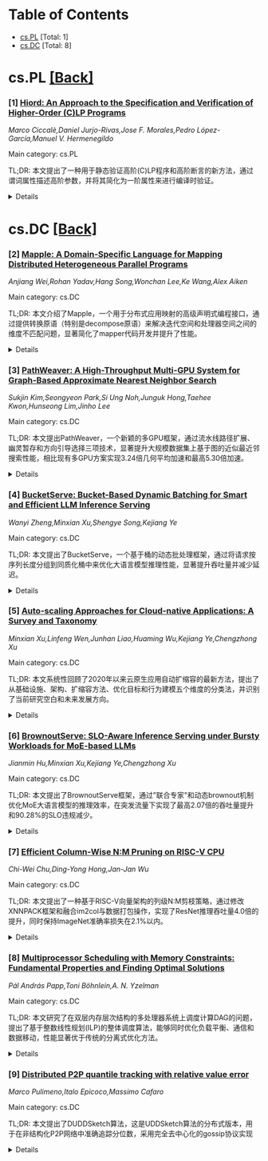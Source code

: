 <div id=toc></div>

# Table of Contents

- [cs.PL](#cs.PL) [Total: 1]
- [cs.DC](#cs.DC) [Total: 8]


<div id='cs.PL'></div>

# cs.PL [[Back]](#toc)

### [1] [Hiord: An Approach to the Specification and Verification of Higher-Order (C)LP Programs](https://arxiv.org/abs/2507.17233)
*Marco Ciccalè,Daniel Jurjo-Rivas,Jose F. Morales,Pedro López-García,Manuel V. Hermenegildo*

Main category: cs.PL

TL;DR: 本文提出了一种用于静态验证高阶(C)LP程序和高阶断言的新方法，通过谓词属性描述高阶参数，并将其简化为一阶属性来进行编译时验证。


<details>
  <summary>Details</summary>
Motivation: 高阶程序构造可以让代码更具表达力和简洁性，但在约束逻辑编程(CLP)中，高阶断言的编译时验证相对缺乏研究。现有的研究主要集中在运行时验证，而静态验证高阶程序和高阶断言的方法仍然不够成熟。

Method: 使用Ciao断言语言，提出谓词属性来描述高阶参数；完善谓词属性的语法和语义；引入基于语义顺序关系的抽象准则来确定编译时的谓词属性一致性；通过将谓词属性简化为一阶属性，使得现有的基于抽象解释的静态分析器能够处理高阶断言。

Result: 开发了原型实现并在Ciao系统中通过多个示例进行了评估，证明了该方法的可行性和有效性。该方法能够将高阶断言验证问题转化为已有的一阶断言分析框架可以处理的问题。

Conclusion: 提出的方法成功实现了高阶(C)LP程序的静态验证，通过谓词属性和语义顺序关系建立了编译时验证高阶断言的理论基础，并通过简化为一阶属性的方式使其能够在现有分析框架中实现，为高阶程序的静态分析提供了新的解决方案。

Abstract: Higher-order constructs enable more expressive and concise code by allowing
procedures to be parameterized by other procedures. Assertions allow expressing
partial program specifications, which can be verified either at compile time
(statically) or run time (dynamically). In higher-order programs, assertions
can also describe higher-order arguments. While in the context of (C)LP,
run-time verification of higher-order assertions has received some attention,
compile-time verification remains relatively unexplored. We propose a novel
approach for statically verifying higher-order (C)LP programs with higher-order
assertions. Although we use the Ciao assertion language for illustration, our
approach is quite general and we believe is applicable to similar contexts.
Higher-order arguments are described using predicate properties -- a special
kind of property which exploits the (Ciao) assertion language. We refine the
syntax and semantics of these properties and introduce an abstract criterion to
determine conformance to a predicate property at compile time, based on a
semantic order relation comparing the predicate property with the predicate
assertions. We then show how to handle these properties using an abstract
interpretation-based static analyzer for programs with first-order assertions
by reducing predicate properties to first-order properties. Finally, we report
on a prototype implementation and evaluate it through various examples within
the Ciao system.

</details>


<div id='cs.DC'></div>

# cs.DC [[Back]](#toc)

### [2] [Mapple: A Domain-Specific Language for Mapping Distributed Heterogeneous Parallel Programs](https://arxiv.org/abs/2507.17087)
*Anjiang Wei,Rohan Yadav,Hang Song,Wonchan Lee,Ke Wang,Alex Aiken*

Main category: cs.DC

TL;DR: 本文介绍了Mapple，一个用于分布式应用映射的高级声明式编程接口，通过提供转换原语（特别是decompose原语）来解决迭代空间和处理器空间之间的维度不匹配问题，显著简化了mapper代码开发并提升了性能。


<details>
  <summary>Details</summary>
Motivation: 现有的分布式异构系统并行程序优化复杂且需要大量代码修改，基于任务的编程系统虽然提高了模块化程度，但其映射接口往往过于底层，缺乏高级抽象，导致开发高性能mapper困难。

Method: 设计并实现了Mapple，一个高级声明式编程接口，提供转换原语来解决迭代空间和处理器空间的维度不匹配问题，特别是decompose原语用于最小化通信量。在Legion运行时上实现Mapple，将Mapple映射器转换为底层C++接口。

Result: 在九个应用（包括六种矩阵乘法算法和三个科学计算工作负载）上的实验表明，Mapple将mapper代码大小减少了14倍，相比专家编写的C++ mapper实现了高达1.34倍的性能提升。decompose原语相比现有维度解决启发式方法实现了高达1.83倍的改进。

Conclusion: Mapple通过提供高级声明式接口和有效的转换原语，成功简化了分布式应用高性能mapper的开发过程，同时保持或提升了性能，证明了高级抽象在并行编程中的有效性。

Abstract: Optimizing parallel programs for distributed heterogeneous systems remains a
complex task, often requiring significant code modifications. Task-based
programming systems improve modularity by separating performance decisions from
core application logic, but their mapping interfaces are often too low-level.
In this work, we introduce Mapple, a high-level, declarative programming
interface for mapping distributed applications. Mapple provides transformation
primitives to resolve dimensionality mismatches between iteration and processor
spaces, including a key primitive, decompose, that helps minimize communication
volume. We implement Mapple on top of the Legion runtime by translating Mapple
mappers into its low-level C++ interface. Across nine applications, including
six matrix multiplication algorithms and three scientific computing workloads,
Mapple reduces mapper code size by 14X and enables performance improvements of
up to 1.34X over expert-written C++ mappers. In addition, the decompose
primitive achieves up to 1.83X improvement over existing
dimensionality-resolution heuristics. These results demonstrate that Mapple
simplifies the development of high-performance mappers for distributed
applications.

</details>


### [3] [PathWeaver: A High-Throughput Multi-GPU System for Graph-Based Approximate Nearest Neighbor Search](https://arxiv.org/abs/2507.17094)
*Sukjin Kim,Seongyeon Park,Si Ung Noh,Junguk Hong,Taehee Kwon,Hunseong Lim,Jinho Lee*

Main category: cs.DC

TL;DR: 本文提出PathWeaver，一个新颖的多GPU框架，通过流水线路径扩展、幽灵暂存和方向引导选择三项技术，显著提升大规模数据集上基于图的近似最近邻搜索性能，相比现有多GPU方案实现3.24倍几何平均加速和最高5.30倍加速。


<details>
  <summary>Details</summary>
Motivation: 现有GPU加速的近似最近邻搜索方法在设计时忽略了多GPU可扩展性，仅将额外GPU视为扩展内存容量的手段，采用朴素的数据集分割方法在各GPU上独立搜索，导致效率低下。随着数据集规模不断增长，迫切需要高效的多GPU解决方案。

Method: 提出PathWeaver多GPU框架，包含三个核心技术：1）基于流水线的路径扩展-利用GPU间通信减少冗余搜索迭代的GPU感知流水线机制；2）幽灵暂存-利用代表性数据集识别最优查询起始点，减少困难查询的搜索空间；3）方向引导选择-在搜索过程早期过滤无关点的数据选择技术，最小化不必要的内存访问和距离计算。

Result: 在多个数据集上的综合评估显示，PathWeaver相比最先进的多GPU近似最近邻搜索框架实现了3.24倍的几何平均加速，在95%召回率下最高达到5.30倍加速。

Conclusion: PathWeaver成功解决了现有多GPU近似最近邻搜索方法的可扩展性问题，通过三项创新技术显著提升了大规模数据集上的搜索性能，为推荐系统、自然语言处理和计算机视觉等应用中的近似最近邻搜索提供了高效的多GPU解决方案。

Abstract: Graph-based Approximate Nearest Neighbor Search (ANNS) is widely adopted in
numerous applications, such as recommendation systems, natural language
processing, and computer vision. While recent works on GPU-based acceleration
have significantly advanced ANNS performance, the ever-growing scale of
datasets now demands efficient multi-GPU solutions. However, the design of
existing works overlooks multi-GPU scalability, resulting in naive approaches
that treat additional GPUs as a means to extend memory capacity for large
datasets. This inefficiency arises from partitioning the dataset and
independently searching for data points similar to the queries in each GPU. We
therefore propose PathWeaver, a novel multi-GPU framework designed to scale and
accelerate ANNS for large datasets. First, we propose pipelining-based path
extension, a GPU-aware pipelining mechanism that reduces prior work's redundant
search iterations by leveraging GPU-to-GPU communication. Second, we design
ghost staging that leverages a representative dataset to identify optimal query
starting points, reducing the search space for challenging queries. Finally, we
introduce direction-guided selection, a data selection technique that filters
irrelevant points early in the search process, minimizing unnecessary memory
accesses and distance computations. Comprehensive evaluations across diverse
datasets demonstrate that PathWeaver achieves 3.24$\times$ geomean speedup and
up to 5.30$\times$ speedup on 95% recall rate over state-of-the-art
multi-GPU-based ANNS frameworks.

</details>


### [4] [BucketServe: Bucket-Based Dynamic Batching for Smart and Efficient LLM Inference Serving](https://arxiv.org/abs/2507.17120)
*Wanyi Zheng,Minxian Xu,Shengye Song,Kejiang Ye*

Main category: cs.DC

TL;DR: 本文提出了BucketServe，一个基于桶的动态批处理框架，通过将请求按序列长度分组到同质化桶中来优化大语言模型推理性能，显著提升吞吐量并减少延迟。


<details>
  <summary>Details</summary>
Motivation: 现有LLM服务系统使用静态或连续批处理策略，在异构工作负载下会导致GPU内存利用率低效和延迟增加，难以适应动态工作负载波动，造成吞吐量次优和SLO违反问题。

Method: 设计BucketServe框架，根据序列长度将请求分组到大小同质的桶中，通过实时批大小调整优化GPU内存使用，引入自适应桶分割/合并和优先级感知调度机制。

Result: BucketServe在吞吐量方面显著优于UELLM，提升高达3.58倍；在80% SLO达成率下能处理比DistServe多1.93倍的请求负载；系统负载容量比UELLM高1.975倍。

Conclusion: BucketServe通过基于桶的动态批处理有效解决了LLM推理中的资源利用和延迟问题，在多个性能指标上都实现了显著改进，为LLM服务系统提供了更优的解决方案。

Abstract: Large language models (LLMs) have become increasingly popular in various
areas, traditional business gradually shifting from rule-based systems to
LLM-based solutions. However, the inference of LLMs is resource-intensive or
latency-sensitive, posing significant challenges for serving systems. Existing
LLM serving systems often use static or continuous batching strategies, which
can lead to inefficient GPU memory utilization and increased latency,
especially under heterogeneous workloads. These methods may also struggle to
adapt to dynamic workload fluctuations, resulting in suboptimal throughput and
potential service level objective (SLO) violations. In this paper, we introduce
BucketServe, a bucket-based dynamic batching framework designed to optimize LLM
inference performance. By grouping requests into size-homogeneous buckets based
on sequence length, BucketServe minimizes padding overhead and optimizes GPU
memory usage through real-time batch size adjustments preventing out-of-memory
(OOM) errors. It introduces adaptive bucket splitting/merging and
priority-aware scheduling to mitigate resource fragmentation and ensure SLO
compliance. Experiment shows that BucketServe significantly outperforms UELLM
in throughput, achieving up to 3.58x improvement. It can also handle 1.93x more
request load under the SLO attainment of 80% compared with DistServe and
demonstrates 1.975x higher system load capacity compared to the UELLM.

</details>


### [5] [Auto-scaling Approaches for Cloud-native Applications: A Survey and Taxonomy](https://arxiv.org/abs/2507.17128)
*Minxian Xu,Linfeng Wen,Junhan Liao,Huaming Wu,Kejiang Ye,Chengzhong Xu*

Main category: cs.DC

TL;DR: 本文系统性回顾了2020年以来云原生应用自动扩缩容的最新方法，提出了从基础设施、架构、扩缩容方法、优化目标和行为建模五个维度的分类法，并识别了当前研究空白和未来发展方向。


<details>
  <summary>Details</summary>
Motivation: 云原生应用具有复杂的交互关系、服务数量和负载不断变化，对自动扩缩容方法提出了更高要求，涉及微服务依赖分析、性能分析、异常检测、工作负载特征化和任务协同定位等多项挑战，需要系统性梳理现有研究进展。

Method: 系统性文献综述方法，从2020年开始收集云原生应用自动扩缩容的最新研究，提出五维度分类法（基础设施、架构、扩缩容方法、优化目标、行为建模），对各种方法进行全面比较和深入讨论，分析其关键特征、优势、局限性和应用场景。

Result: 建立了云原生应用自动扩缩容方法的详细分类体系，全面比较了各种方法在不同环境和条件下的性能表现，识别了当前研究领域的空白和未解决的挑战，特别是在大模型应用、微服务依赖管理和元学习技术方面。

Conclusion: 总结了该领域的研究现状，强调了未来有前景的探索方向，特别是大模型的应用、微服务依赖管理以及元学习技术的使用，以增强模型在不同环境中的适用性和适应性。

Abstract: The interactions within cloud-native applications are complex, with a
constantly changing number of services and loads, posing higher demands on
auto-scaling approach. This mainly involves several challenges such as
microservices dependency analysis, performance profiling, anomaly detection,
workload characterization and task co-location. Therefore, some advanced
algorithms have been investigated into auto-scaling cloud-native applications
to optimize system and application performance. These algorithms can learn from
historical data and appropriately adjust resource allocation based on the
current environment and load conditions to optimize resource utilization and
system performance. In this paper, we systematically review the literature on
state-of-the-art auto-scaling approaches for cloud-native applications from
2020, and further explore the technological evolution. Additionally, we propose
a detailed taxonomy to categorize current research from five perspectives,
including infrastructure, architecture, scaling methods, optimization
objectives, and behavior modeling. Then, we provide a comprehensive comparison
and in-depth discussion of the key features, advantages, limitations, and
application scenarios of each approach, considering their performance in
diverse environments and under various conditions. Finally, we summarize the
current state of research in this field, identify the gaps and unresolved
challenges, and emphasize promising directions for future exploration,
particularly in areas such as the application of large models, microservice
dependency management, and the use of meta-learning techniques to enhance model
applicability and adaptability across different environments.

</details>


### [6] [BrownoutServe: SLO-Aware Inference Serving under Bursty Workloads for MoE-based LLMs](https://arxiv.org/abs/2507.17133)
*Jianmin Hu,Minxian Xu,Kejiang Ye,Chengzhong Xu*

Main category: cs.DC

TL;DR: 本文提出了BrownoutServe框架，通过"联合专家"和动态brownout机制优化MoE大语言模型的推理效率，在突发流量下实现了最高2.07倍的吞吐量提升和90.28%的SLO违规减少。


<details>
  <summary>Details</summary>
Motivation: 现有MoE架构的大语言模型服务系统存在静态模型部署和缺乏动态工作负载适应性的问题，导致资源利用率低下、延迟增加，特别是在突发请求期间表现不佳。

Method: 提出BrownoutServe框架，包含两个核心技术：1）"联合专家"机制，整合多个专家的知识以减少专家访问次数和推理延迟；2）动态brownout机制，自适应调整特定token的处理过程，在保证服务水平目标的同时优化推理性能。

Result: 实验结果显示BrownoutServe在各种工作负载下表现出色：相比vLLM实现了最高2.07倍的吞吐量提升，SLO违规减少了90.28%，在突发流量下展现出强大的鲁棒性，同时保持了可接受的推理准确性。

Conclusion: BrownoutServe成功解决了MoE大语言模型在动态计算需求和流量条件下的推理效率和服务可靠性问题，为MoE架构的实际部署提供了有效的解决方案。

Abstract: In recent years, the Mixture-of-Experts (MoE) architecture has been widely
applied to large language models (LLMs), providing a promising solution that
activates only a subset of the model's parameters during computation, thereby
reducing overall memory requirements and allowing for faster inference compared
to dense models. Despite these advantages, existing systems still face issues
of low efficiency due to static model placement and lack of dynamic workloads
adaptation. This leads to suboptimal resource utilization and increased
latency, especially during bursty requests periods.
  To address these challenges, this paper introduces BrownoutServe, a novel
serving framework designed to optimize inference efficiency and maintain
service reliability for MoE-based LLMs under dynamic computational demands and
traffic conditions. BrownoutServe introduces "united experts" that integrate
knowledge from multiple experts, reducing the times of expert access and
inference latency. Additionally, it proposes a dynamic brownout mechanism to
adaptively adjust the processing of certain tokens, optimizing inference
performance while guaranteeing service level objectives (SLOs) are met. Our
evaluations show the effectiveness of BrownoutServe under various workloads: it
achieves up to 2.07x throughput improvement compared to vLLM and reduces SLO
violations by 90.28%, showcasing its robustness under bursty traffic while
maintaining acceptable inference accuracy.

</details>


### [7] [Efficient Column-Wise N:M Pruning on RISC-V CPU](https://arxiv.org/abs/2507.17301)
*Chi-Wei Chu,Ding-Yong Hong,Jan-Jan Wu*

Main category: cs.DC

TL;DR: 本文提出了一种基于RISC-V向量架构的列级N:M剪枝策略，通过修改XNNPACK框架和融合im2col与数据打包操作，实现了ResNet推理吞吐量4.0倍的提升，同时保持ImageNet准确率损失在2.1%以内。


<details>
  <summary>Details</summary>
Motivation: 深度学习框架中权重剪枝技术对提高计算效率至关重要，特别是对于作为CNN性能瓶颈的卷积算子。然而，不同的剪枝实现方法会显著影响计算性能和内存占用，因此需要开发更高效的剪枝策略和执行框架。

Method: 提出了tile级别的列级N:M剪枝策略，修改XNNPACK以支持RISC-V向量架构上的高效剪枝模型执行，融合im2col和数据打包操作以减少冗余内存访问，并结合AITemplate的性能分析技术为每个卷积算子选择最优实现。

Result: 该方法使ResNet推理吞吐量提升高达4.0倍，同时ImageNet top-1准确率相比稠密基线模型仅下降2.1%以内，有效平衡了性能提升和精度保持。

Conclusion: 通过在RISC-V向量架构上实现高效的列级N:M剪枝策略，结合框架优化和算子融合技术，成功实现了显著的推理性能提升，为边缘设备上的深度学习模型部署提供了有效的解决方案。

Abstract: In deep learning frameworks, weight pruning is a widely used technique for
improving computational efficiency by reducing the size of large models. This
is especially critical for convolutional operators, which often act as
performance bottlenecks in convolutional neural networks (CNNs). However, the
effectiveness of pruning heavily depends on how it is implemented, as different
methods can significantly impact both computational performance and memory
footprint. In this work, we propose a column-wise N:M pruning strategy applied
at the tile level and modify XNNPACK to enable efficient execution of pruned
models on the RISC-V vector architecture. Additionally, we propose fusing the
operations of im2col and data packing to minimize redundant memory accesses and
memory overhead. To further optimize performance, we incorporate AITemplate's
profiling technique to identify the optimal implementation for each
convolutional operator. Our proposed approach effectively increases ResNet
inference throughput by as much as 4.0x, and preserves ImageNet top-1 accuracy
within 2.1\% of the dense baseline.

</details>


### [8] [Multiprocessor Scheduling with Memory Constraints: Fundamental Properties and Finding Optimal Solutions](https://arxiv.org/abs/2507.17411)
*Pál András Papp,Toni Böhnlein,A. N. Yzelman*

Main category: cs.DC

TL;DR: 本文研究了在双层内存层次结构的多处理器系统上调度计算DAG的问题，提出了基于整数线性规划(ILP)的整体调度算法，能够同时优化负载平衡、通信和数据移动，性能显著优于传统的分离式优化方法。


<details>
  <summary>Details</summary>
Motivation: 现有的并行化和内存管理分离优化方法在实际应用中表现不佳，可能产生与最优解相差线性倍数的结果。需要一种能够同时考虑工作负载平衡、通信开销和缓存大小限制导致的数据移动的整体调度方法。

Method: 采用整数线性规划(ILP)方法来表示和求解调度问题，开发了一种基于ILP的整体调度算法，能够统一处理并行化调度和内存管理，而不是将它们分别优化。

Result: 实验结果表明，基于ILP的方法能够找到比结合经典调度算法和内存管理策略的基准方法显著更好的解决方案，验证了整体优化方法的有效性。

Conclusion: 在双层内存层次结构的多处理器系统上，整体调度方法优于分离式优化方法。基于ILP的调度算法能够有效处理复杂的约束条件，为计算DAG调度问题提供了一种新的解决思路。

Abstract: We study the problem of scheduling a general computational DAG on multiple
processors in a 2-level memory hierarchy. This setting is a natural
generalization of several prominent models in the literature, and it
simultaneously captures workload balancing, communication, and data movement
due to cache size limitations. We first analyze the fundamental properties of
this problem from a theoretical perspective, such as its computational
complexity. We also prove that optimizing parallelization and memory management
separately, as done in many applications, can result in a solution that is a
linear factor away from the optimum.
  On the algorithmic side, we discuss a natural technique to represent and
solve the problem as an Integer Linear Program (ILP). We develop a holistic
scheduling algorithm based on this approach, and we experimentally study its
performance and properties on a small benchmark of computational tasks. Our
results confirm that the ILP-based method can indeed find considerably better
solutions than a baseline which combines classical scheduling algorithms and
memory management policies.

</details>


### [9] [Distributed P2P quantile tracking with relative value error](https://arxiv.org/abs/2507.17458)
*Marco Pulimeno,Italo Epicoco,Massimo Cafaro*

Main category: cs.DC

TL;DR: 本文提出了DUDDSketch算法，这是UDDSketch算法的分布式版本，用于在非结构化P2P网络中准确追踪分位数，采用完全去中心化的gossip协议实现


<details>
  <summary>Details</summary>
Motivation: 现有的分位数追踪算法主要是集中式的，需要开发一种能够在分布式环境下，特别是在非结构化P2P网络中准确追踪分位数的算法

Method: 设计了DUDDSketch算法，这是一个完全去中心化的、基于gossip的分布式协议，能够在非结构化P2P网络环境中工作，并对算法进行了形式化正确性证明

Result: 通过大量实验验证，DUDDSketch算法能够收敛到与顺序算法相同的结果，证明了算法的有效性和可靠性

Conclusion: DUDDSketch算法成功实现了分布式环境下的准确分位数追踪，具有完全去中心化和收敛性保证的特点，为分布式系统中的分位数计算提供了可行的解决方案

Abstract: In this paper we present \textsc{DUDDSketch}, a distributed version of the
\textsc{UDDSketch} algorithm for accurate tracking of quantiles. The algorithm
is a fully decentralized, gossip-based distributed protocol working in the
context of unstructured P2P networks. We discuss the algorithm's design and
formally prove its correctness. We also show, through extensive experimental
results, that the algorithm converges to the results provided by the sequential
algorithm, which is a fundamental and highly desirable property.

</details>
